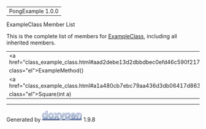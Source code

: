 <div id="top">

<div id="titlearea">

<table data-cellspacing="0" data-cellpadding="0">
<colgroup>
<col style="width: 100%" />
</colgroup>
<tbody>
<tr id="projectrow" class="odd">
<td id="projectalign"><div id="projectname">
PongExample<span id="projectnumber"> 1.0.0</span>
</div></td>
</tr>
</tbody>
</table>

</div>

</div>

<div class="header">

<div class="headertitle">

<div class="title">

ExampleClass Member List

</div>

</div>

</div>

<div class="contents">

This is the complete list of members for
<a href="class_example_class.html" class="el">ExampleClass</a>,
including all inherited members.

|                                                                      |                                                                |     |
|----------------------------------------------------------------------|----------------------------------------------------------------|-----|
| <a href="class_example_class.html#aad2debe13d2dbbdbec0efd46c590f217" 
 class="el">ExampleMethod</a>()                                        | <a href="class_example_class.html" class="el">ExampleClass</a> |     |
| <a href="class_example_class.html#a1a480cb7ebc79aa436d3db06417d8630" 
 class="el">Square</a>(int a)                                          | <a href="class_example_class.html" class="el">ExampleClass</a> |     |

</div>

------------------------------------------------------------------------

<span class="small">Generated
by [<img src="doxygen.svg" class="footer" width="104" height="31"
alt="doxygen" />](https://www.doxygen.org/index.html) 1.9.8</span>
